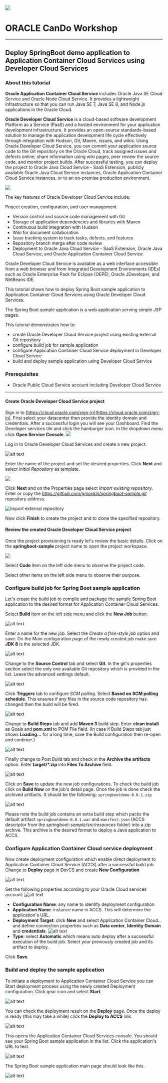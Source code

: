 ![](../common/images/customer.logo.png)
---
# ORACLE CanDo Workshop #
-----
## Deploy SpringBoot demo application to Application Container Cloud Services using Developer Cloud Services ##

### About this tutorial ###
**Oracle Application Container Cloud Service** includes Oracle Java SE Cloud Service and Oracle Node Cloud Service. It provides a lightweight infrastructure so that you can run Java SE 7, Java SE 8, and Node.js applications in the Oracle Cloud.

**Oracle Developer Cloud Service** is a cloud-based software development Platform as a Service (PaaS) and a hosted environment for your application development infrastructure. It provides an open-source standards-based solution to manage the application development life cycle effectively through integration with Hudson, Git, Maven, issues, and wikis. Using Oracle Developer Cloud Service, you can commit your application source code to the Git repository on the Oracle Cloud, track assigned issues and defects online, share information using wiki pages, peer review the source code, and monitor project builds. After successful testing, you can deploy the project to Oracle Java Cloud Service - SaaS Extension, publicly available Oracle Java Cloud Service instances, Oracle Application Container Cloud Service instances, or to an on-premise production environment.

![](images/00.dcs.png)

The key features of Oracle Developer Cloud Service include:

Project creation, configuration, and user management

+ Version control and source code management with Git
+ Storage of application dependencies and libraries with Maven
+ Continuous build integration with Hudson
+ Wiki for document collaboration
+ Issue tracking system to track tasks, defects, and features
+ Repository branch merge after code review
+ Deployment to Oracle Java Cloud Service - SaaS Extension, Oracle Java Cloud Service, and Oracle Application Container Cloud Service

Oracle Developer Cloud Service is available as a web interface accessible from a web browser and from Integrated Development Environments (IDEs) such as Oracle Enterprise Pack for Eclipse (OEPE), Oracle JDeveloper, and NetBeans IDE.

This tutorial shows how to deploy Spring Boot sample application to Application Container Cloud Services using Oracle Developer Cloud Services.

The Spring Boot sample application is a web application serving simple JSP pages.

This tutorial demonstrates how to:

- create Oracle Developer Cloud Service project using existing external Git repository
- configure build job for sample application
- configure Application Container Cloud Service deployment in Developer Cloud Service
- build and deploy sample application using Developer Cloud Service

### Prerequisites ###

- Oracle Public Cloud Service account including Developer Cloud Service

----

#### Create Oracle Developer Cloud Service project ####

Sign in to [https://cloud.oracle.com/sign-in](https://cloud.oracle.com/sign-in). First select your datacenter then provide the identity domain and credentials. After a successful login you will see your Dashboard. Find the Developer services tile and click the hamburger icon. In the dropdown menu click **Open Service Console**.
![](images/01.dashboard.png)

Log in to Oracle Developer Cloud Services and create a new project.

![alt text](images/02.new.project.png)

Enter the name of the project and set the desired properties. Click **Next** and select *Initial Repository* as template.

![](images/03.select.template.png)

Click **Next** and on the Properties page select *Import existing repository*.
Enter or copy the *https://github.com/gmoykin/springboot-sample.git* repository address.

![](images/04.import.repository.png "Import external repository")

Now click **Finish** to create the project and to clone the specified repository.


#### Review the created Oracle Developer Cloud Service project ####

Once the project provisioning is ready let's review the basic details.
Click on the **springboot-sample** project name to open the project workspace.

![](../springboot-sample/images/20.open.devcs.project.png)

Select **Code** item on the left side menu to observe the project code.

Select other items on the left side menu to observe their purpose. 


### Configure build job for Spring Boot sample application ###

Let's create the build job to compile and package the sample Spring Boot application to the desired format for Application Container Cloud Services.

Select **Build** item on the left side menu and click the **New Job** button.

![alt text](images/05.new.job.png "Create new build job")

Enter a name for the new job. Select the *Create a free-style job* option and save.
On the Main configuration page of the newly created job make sure **JDK 8** is the selected JDK.

![alt text](images/06.job.main.png "Configure job")

Change to the **Source Control** tab and select **Git**. In the git's properties section select the only one available Git repository which is provided in the list. Leave the advanced settings default.

![alt text](images/07.job.scm.png "Configure source control")

Click **Triggers** tab to configure *SCM polling*. Select **Based on SCM polling schedule**. This ensures if any files in the source code repository has changed then the build will be fired.

![alt text](images/07.scm.trigger.png "Configure source control")

Change to **Build Steps** tab and add **Maven 3** build step. Enter **clean install** as Goals and **pom.xml** to POM File field. (In case if Build Steps tab just shows **Loading...** for a long time, save the Build configuration then re-open and continue.)

![alt text](images/08.job.maven.png "Add build step")

Finally change to Post Build tab and check in the **Archive the artifacts** option. Enter **target/\*.zip** into **Files To Archive** field.

![alt text](images/09.job.post.png "Post build")

Click on **Save** to update the new job configurations. To check the build job click on **Build Now** on the job's detail page. Once the job is done check the archived artifacts. It should be the following: `springbootdemo-0.0.1.zip`

![alt text](images/10.build.artifacts.png "Build artifacts")

Please note the build job contains an extra build step which packs the default artifact `springbootdemo-0.0.1.war` and `manifest.json` (ACCS descriptor from the *springboot-sample/src/resources* folder) into a zip archive. This archive is the desired format to deploy a Java application to ACCS.

### Configure Application Container Cloud service deployment ###

Now create deployment configuration which enable direct deployment to Application Container Cloud Service (ACCS) after a successful build job.
Change to **Deploy** page in DevCS and create **New Configuration** 

![alt text](images/11.new.deploy.png "New deploy configuration")

Set the following properties according to your Oracle Cloud services account:
![alt text](images/12.deploy.config.png "Deployment Configuration")

- **Configuration Name**: any name to identify deployment configuration
- **Application Name**: instance name in ACCS. This will determine the application's URL.
- **Deployment Target**: click **New** and select Application Container Cloud... and define connection properties such as **Data center**, **Identity Domain** and **credentials**. 
![alt text](images/13.accs.config.png "ACCS Configuration")
- **Type**: select **Automatic** which means auto deploy after a successful execution of the build job. Select your previously created job and its artifact to deploy.

Click **Save**. 

### Build and deploy the sample application ###

To initiate a deployment to Application Container Cloud Service you can Start deployment process using the newly created Deployment configuration. Click gear icon and select **Start**.

![alt text](images/14.deploy.start.png "Deployment Start")

You can check the deployment result on the **Deploy** page. Once the deploy is ready (this may take a while) click the **Deploy to ACCS** link.

![alt text](images/16.deploy.ready.png "Deploy ready")

This opens the Application Container Cloud Services console. You should see your Spring Boot sample application in the list. Click the application's URL to test.

![alt text](images/17.accs.console.png "ACCS Console")

The Spring Boot sample application main page should look like this.

![alt text](images/18.sample.app.png "Sample Application")
